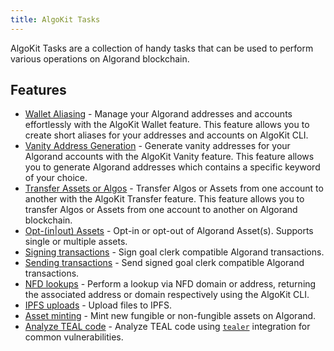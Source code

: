 ```yaml
---
title: AlgoKit Tasks
---
```


AlgoKit Tasks are a collection of handy tasks that can be used to perform various operations on Algorand blockchain.

## Features

- [Wallet Aliasing](./wallet) - Manage your Algorand addresses and accounts effortlessly with the AlgoKit Wallet feature. This feature allows you to create short aliases for your addresses and accounts on AlgoKit CLI.
- [Vanity Address Generation](./vanity_address) - Generate vanity addresses for your Algorand accounts with the AlgoKit Vanity feature. This feature allows you to generate Algorand addresses which contains a specific keyword of your choice.
- [Transfer Assets or Algos](./transfer) - Transfer Algos or Assets from one account to another with the AlgoKit Transfer feature. This feature allows you to transfer Algos or Assets from one account to another on Algorand blockchain.
- [Opt-(in|out) Assets](./opt) - Opt-in or opt-out of Algorand Asset(s). Supports single or multiple assets.
- [Signing transactions](./sign) - Sign goal clerk compatible Algorand transactions.
- [Sending transactions](./send) - Send signed goal clerk compatible Algorand transactions.
- [NFD lookups](./nfd) - Perform a lookup via NFD domain or address, returning the associated address or domain respectively using the AlgoKit CLI.
- [IPFS uploads](./ipfs) - Upload files to IPFS.
- [Asset minting](./mint) - Mint new fungible or non-fungible assets on Algorand.
- [Analyze TEAL code](./analyze) - Analyze TEAL code using [`tealer`](https://github.com/crytic/tealer) integration for common vulnerabilities.
